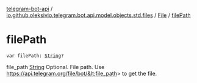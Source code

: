 [telegram-bot-api](../../index.md) / [io.github.oleksivio.telegram.bot.api.model.objects.std.files](../index.md) / [File](index.md) / [filePath](./file-path.md)

# filePath

`var filePath: `[`String`](https://kotlinlang.org/api/latest/jvm/stdlib/kotlin/-string/index.html)`?`

file_path [String](https://kotlinlang.org/api/latest/jvm/stdlib/kotlin/-string/index.html) Optional. File path.
Use https://api.telegram.org/file/bot/&lt;file_path&gt; to get the file.

